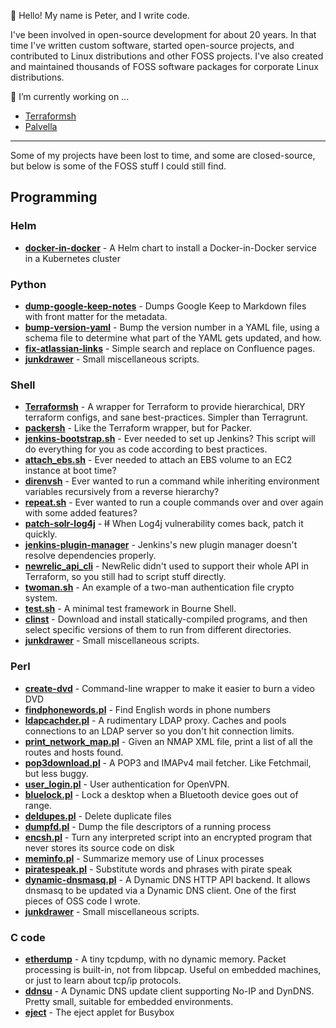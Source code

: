 👋 Hello! My name is Peter, and I write code.

I've been involved in open-source development for about 20 years.
In that time I've written custom software, started open-source projects,
and contributed to Linux distributions and other FOSS projects.
I've also created and maintained thousands of FOSS software packages
for corporate Linux distributions.

🔭 I’m currently working on ...
 - [Terraformsh](https://github.com/pwillis-els/terraformsh)
 - [Palvella](https://github.com/peterwwillis/palvella)

---

Some of my projects have been lost to time, and some are closed-source,
but below is some of the FOSS stuff I could still find.


## Programming

### Helm
 - **[docker-in-docker](https://artifacthub.io/packages/helm/docker-in-docker/docker-in-docker)** - A Helm chart to install a Docker-in-Docker service in a Kubernetes cluster

### Python
 - **[dump-google-keep-notes](https://github.com/peterwwillis/dump-google-keep-notes)** - Dumps Google Keep to Markdown files with front matter for the metadata.
 - **[bump-version-yaml](https://github.com/peterwwillis/bump-version-yaml)** - Bump the version number in a YAML file, using a schema file to determine what part of the YAML gets updated, and how.
 - **[fix-atlassian-links](https://github.com/pwillis-els/fix-atlassian-links)** - Simple search and replace on Confluence pages.
 - **[junkdrawer](https://github.com/peterwwillis/junkdrawer)** - Small miscellaneous scripts.

### Shell
 - **[Terraformsh](https://github.com/pwillis-els/terraformsh)** - A wrapper for Terraform to provide hierarchical, DRY terraform configs, and sane best-practices. Simpler than Terragrunt.
 - **[packersh](https://github.com/pwillis-els/packersh)** - Like the Terraform wrapper, but for Packer.
 - **[jenkins-bootstrap.sh](https://github.com/pwillis-els/jenkins-bootstrap.sh)** - Ever needed to set up Jenkins? This script will do everything for you as code according to best practices.
 - **[attach_ebs.sh](https://github.com/pwillis-els/attach_ebs.sh)** - Ever needed to attach an EBS volume to an EC2 instance at boot time?
 - **[direnvsh](https://github.com/peterwwillis/direnvsh)** - Ever wanted to run a command while inheriting environment variables recursively from a reverse hierarchy?
 - **[repeat.sh](https://github.com/peterwwillis/repeat.sh)** - Ever wanted to run a couple commands over and over again with some added features?
 - **[patch-solr-log4j](https://github.com/pwillis-els/patch-solr-log4j)** - <s>If</s> When Log4j vulnerability comes back, patch it quickly.
 - **[jenkins-plugin-manager](https://github.com/pwillis-els/jenkins-plugin-manager)** - Jenkins's new plugin manager doesn't resolve dependencies properly.
 - **[newrelic_api_cli](https://github.com/pwillis-els/newrelic_api_cli)** - NewRelic didn't used to support their whole API in Terraform, so you still had to script stuff directly.
 - **[twoman.sh](https://github.com/psypete/public-bin/blob/public-bin/src/security/twoman.sh)** - An example of a two-man authentication file crypto system.
 - **[test.sh](https://github.com/peterwwillis/test.sh)** - A minimal test framework in Bourne Shell.
 - **[clinst](https://github.com/peterwwillis/clinst)** - Download and install statically-compiled programs, and then select specific versions of them to run from different directories.
 - **[junkdrawer](https://github.com/peterwwillis/junkdrawer)** - Small miscellaneous scripts.
 
### Perl
 - **[create-dvd](https://github.com/psypete/public-bin/blob/public-bin/src/create-dvd)** - Command-line wrapper to make it easier to burn a video DVD
 - **[findphonewords.pl](https://github.com/psypete/public-bin/blob/public-bin/src/findphonewords.pl)** - Find English words in phone numbers
 - **[ldapcachder.pl](https://github.com/psypete/public-bin/blob/public-bin/src/networking/ldapcacher.pl)** - A rudimentary LDAP proxy. Caches and pools connections to an LDAP server so you don't hit connection limits.
 - **[print_network_map.pl](https://github.com/psypete/public-bin/blob/public-bin/src/networking/print_network_map.pl)** - Given an NMAP XML file, print a list of all the routes and hosts found.
 - **[pop3download.pl](https://github.com/psypete/public-bin/blob/public-bin/src/pop3download/pop3download-0.8.pl)** - A POP3 and IMAPv4 mail fetcher. Like Fetchmail, but less buggy.
 - **[user_login.pl](https://github.com/psypete/public-bin/blob/public-bin/src/system/auth_login.pl)** - User authentication for OpenVPN.
 - **[bluelock.pl](https://github.com/psypete/public-bin/blob/public-bin/src/system/bluelock.pl)** - Lock a desktop when a Bluetooth device goes out of range.
 - **[deldupes.pl](https://github.com/psypete/public-bin/blob/public-bin/src/system/deldupes.pl)** - Delete duplicate files
 - **[dumpfd.pl](https://github.com/psypete/public-bin/blob/public-bin/src/system/dumpfd.pl)** - Dump the file descriptors of a running process
 - **[encsh.pl](https://github.com/psypete/public-bin/blob/public-bin/src/system/encsh.pl)** - Turn any interpreted script into an encrypted program that never stores its source code on disk
 - **[meminfo.pl](https://github.com/psypete/public-bin/blob/public-bin/src/system/meminfo.pl)** - Summarize memory use of Linux processes
 - **[piratespeak.pl](https://github.com/psypete/public-bin/blob/public-bin/src/system/piratespeak.pl)** - Substitute words and phrases with pirate speak
 - **[dynamic-dnsmasq.pl](https://github.com/liquidm/dnsmasq/blob/master/contrib/dynamic-dnsmasq/dynamic-dnsmasq.pl)** - A Dynamic DNS HTTP API backend. It allows dnsmasq to be updated via a Dynamic DNS client. One of the first pieces of OSS code I wrote.
 - **[junkdrawer](https://github.com/peterwwillis/junkdrawer)** - Small miscellaneous scripts.


### C code
 - **[etherdump](https://github.com/peterwwillis/etherdump)** - A tiny tcpdump, with no dynamic memory. Packet processing is built-in, not from libpcap. Useful on embedded machines, or just to learn about tcp/ip protocols.
 - **[ddnsu](https://sourceforge.net/projects/psydev/files/ddnsu/0.3.5/)** - A Dynamic DNS update client supporting No-IP and DynDNS. Pretty small, suitable for embedded environments.
 - **[eject](https://github.com/mirror/busybox/blob/master/util-linux/eject.c)** - The eject applet for Busybox
